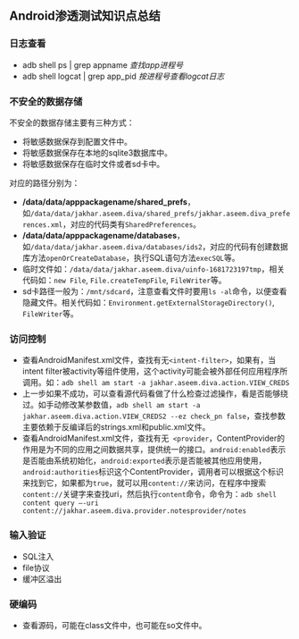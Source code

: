 ## Android渗透测试知识点总结
### 日志查看
- adb shell ps | grep appname    *查找app进程号*
- adb shell logcat | grep app_pid    *按进程号查看logcat日志*

### 不安全的数据存储
不安全的数据存储主要有三种方式：    
- 将敏感数据保存到配置文件中。
- 将敏感数据保存在本地的sqlite3数据库中。
- 将敏感数据保存在临时文件或者sd卡中。

对应的路径分别为：    
- **/data/data/apppackagename/shared_prefs**，如`/data/data/jakhar.aseem.diva/shared_prefs/jakhar.aseem.diva_preferences.xml`，对应的代码类有`SharedPreferences`。
- **/data/data/apppackagename/databases**，如`/data/data/jakhar.aseem.diva/databases/ids2`，对应的代码有创建数据库方法`openOrCreateDatabase`，执行SQL语句方法`execSQL`等。
- 临时文件如：`/data/data/jakhar.aseem.diva/uinfo-1681723197tmp`，相关代码如：`new File`, `File.createTempFile`, `FileWriter`等。
- sd卡路径一般为：`/mnt/sdcard`，注意查看文件时要用`ls -al`命令，以便查看隐藏文件。相关代码如：`Environment.getExternalStorageDirectory()`, `FileWriter`等。

### 访问控制
- 查看AndroidManifest.xml文件，查找有无`<intent-filter>`，如果有，当intent filter被activity等组件使用，这个activity可能会被外部任何应用程序所调用。如：`adb shell am start -a jakhar.aseem.diva.action.VIEW_CREDS`
- 上一步如果不成功，可以查看源代码看做了什么检查过滤操作，看是否能够绕过。如手动修改某参数值，`adb shell am start -a jakhar.aseem.diva.action.VIEW_CREDS2 --ez check_pn false`，查找参数主要依赖于反编译后的strings.xml和public.xml文件。
- 查看AndroidManifest.xml文件，查找有无` <provider`，ContentProvider的作用是为不同的应用之间数据共享，提供统一的接口。`android:enabled`表示是否能由系统初始化，`android:exported`表示是否能被其他应用使用，`android:authorities`标识这个ContentProvider，调用者可以根据这个标识来找到它，如果都为`true`，就可以用`content://`来访问，在程序中搜索`content://`关键字来查找uri，然后执行`content`命令，命令为：`adb shell content query –-uri content://jakhar.aseem.diva.provider.notesprovider/notes`

### 输入验证
- SQL注入
- file协议
- 缓冲区溢出

### 硬编码
- 查看源码，可能在class文件中，也可能在so文件中。

